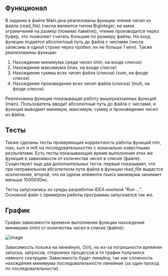 ## Функционал
В задании в файле Main.java реализованы функции чтения чисел из файла (read_file) (числа являются типом BigInteger, не имея ограничений на размер (помимо памяти)), чтение производится через буфер, что позволяет считать большие по размеру файлы. На вход функции подается абсолютный путь до файла с числами (числа записаны в одной строке через пробел, их не больше 1 млн). Также реализованны функции:

  1. Нахождение минимума среди чисел (min, на входе список)
  2. Нахождение максимума (max, на входе список)
  3. Нахождение суммы всех чисел файла (списка) (sum, на фходе список)
  4. Нахождение произведения всех чисел файла (списка) (mult, на фходе список)

Реализована функция показыващая работу вышеуказзанных функций (main). Пользователь вводит абсолютный путь до файла с числами, и функция выводиит минимум, максимум, сумму и произведение чисел из файла.
## Тесты
Также сделаны тесты проверяющие корректность работы функций min, max, sum и milt на последовательностях с изначально известными резльтатами. Есть тесты показывающие время выполнения этих же функций в зависимости от количества чисел в списке (файле). Существуют еще два дополнительных теста: первый показывает, что при неправильном абсолютном пути файла в функции read_file выдастся исключение, второй, что на одном элементе поиск минимума занимает меньше 1000000нс.

Тесты запускались из среды разработки IDEA кнопкой "Run ...". Основной файл с примером работы программы запускается так же.
## График
График зависимости времени выполнения функции нахождения минимума (min) от количества чисел в списке (файле):

![image](https://github.com/Gosparza/TZ2/assets/167515981/9238e932-fb4c-4f7c-af15-8271fabc7e44)

Зависимость похожа на линейную, O(n), но из-за погрешности времени запуска, запросов, сторонних процессов и тп график получился немного скачущим. Зависимость будет линейна, так как сложность нахождения минимума последовательности линейная (за один проход по последовательности). 
